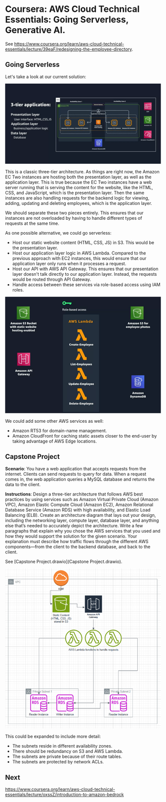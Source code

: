 # Coursera: AWS Cloud Technical Essentials: Going Serverless, Generative AI.

See https://www.coursera.org/learn/aws-cloud-technical-essentials/lecture/39eaF/redesigning-the-employee-directory.

## Going Serverless

Let's take a look at our current solution:

![](image1.png)

This is a classic three-tier architecture. As things are right now, the Amazon EC Two instances are hosting both the presentation layer, as well as the application layer. This is true because the EC Two instances have a web server running that is serving the content for the website, like the HTML, CSS, and JavaScript, which is the presentation layer. Then the same instances are also handling requests for the backend logic for viewing, adding, updating and deleting employees, which is the application layer.

We should separate these two pieces entirely. This ensures that our instances are not overloaded by having to handle different types of requests at the same time.

As one possible alternative, we could go serverless:
* Host our static website content (HTML, CSS, JS) in S3. This would be the presentation layer.
* Host our application layer logic in AWS Lambda. Compared to the previous approach with EC2 instances, this would ensure that our application layer only runs when it processes a request.
* Host our API with AWS API Gateway. This ensures that our presentation layer doesn't talk directly to our application layer. Instead, the requests would be routed through API Gateway.
* Handle access between these services via role-based access using IAM roles.

![](image2.png)

We could add some other AWS services as well:
* Amazon RT53 for domain-name management.
* Amazon CloudFront for caching static assets closer to the end-user by taking advantage of AWS Edge locations.

## Capstone Project

**Scenario**: You have a web application that accepts requests from the internet. Clients can send requests to query for data. When a request comes in, the web application queries a MySQL database and returns the data to the client.

**Instructions**: Design a three-tier architecture that follows AWS best practices by using services such as Amazon Virtual Private Cloud (Amazon VPC), Amazon Elastic Compute Cloud (Amazon EC2), Amazon Relational Database Service (Amazon RDS) with high availability, and Elastic Load Balancing (ELB). Create an architecture diagram that lays out your design, including the networking layer, compute layer, database layer, and anything else that’s needed to accurately depict the architecture. Write a few paragraphs that explain why you chose the AWS services that you used and how they would support the solution for the given scenario. Your explanation must describe how traffic flows through the different AWS components—from the client to the backend database, and back to the client.

See [Capstone Project.drawio](Capstone Project.drawio).

![](image3.png)

This could be expanded to include more detail:
* The subnets reside in different availability zones.
* There should be redundancy on S3 and AWS Lambda.
* The subnets are private because of their route tables.
* The subnets are protected by network ACLs.

## Next

https://www.coursera.org/learn/aws-cloud-technical-essentials/lecture/oxssZ/introduction-to-amazon-bedrock